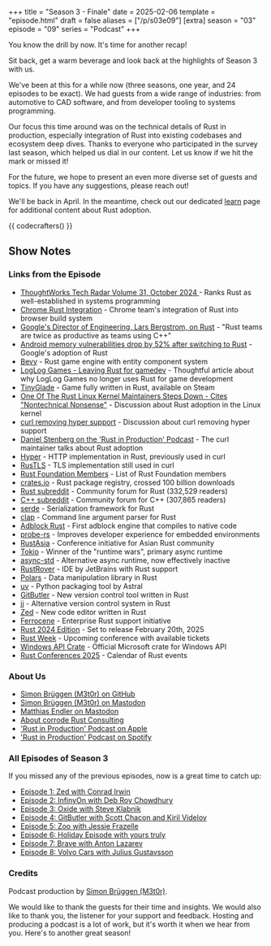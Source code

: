 +++
title = "Season 3 - Finale"
date = 2025-02-06
template = "episode.html"
draft = false
aliases = ["/p/s03e09"]
[extra]
season = "03"
episode = "09"
series = "Podcast"
+++

<div><script id="letscast-player-4cc795a6" src="https://letscast.fm/podcasts/rust-in-production-82281512/episodes/season-3-finale/player.js?size=s"></script></div>

You know the drill by now. It's time for another recap!

Sit back, get a warm beverage and look back at the highlights of Season 3 with us. 

We've been at this for a while now (three seasons, one year, and 24 episodes to be exact).
We had guests from a wide range of industries:
from automotive to CAD software, and from developer tooling to systems programming. 

Our focus this time around was on the technical details of Rust in production,
especially integration of Rust into existing codebases and ecosystem deep dives.
Thanks to everyone who participated in the survey last season, which helped us dial in our content.
Let us know if we hit the mark or missed it!

<!-- more -->

For the future, we hope to present an even more diverse set of guests and topics.
If you have any suggestions, please reach out!

We'll be back in April.
In the meantime, check out our dedicated [learn](/learn) page for additional content about Rust adoption.

{{ codecrafters() }}

## Show Notes

### Links from the Episode

- [ThoughtWorks Tech Radar Volume 31, October 2024 ](https://www.thoughtworks.com/radar) - Ranks Rust as well-established in systems programming
- [Chrome Rust Integration](https://security.googleblog.com/2023/01/supporting-use-of-rust-in-chromium.html) - Chrome team's integration of Rust into browser build system
- [Google's Director of Engineering, Lars Bergstrom, on Rust](https://www.reddit.com/r/rust/comments/1bpwmud/media_lars_bergstrom_google_director_of/) - "Rust teams are twice as productive as teams using C++"
- [Android memory vulnerabilities drop by 52% after switching to Rust](https://thehackernews.com/2024/09/googles-shift-to-rust-programming-cuts.html) - Google's adoption of Rust
- [Bevy](https://bevyengine.org/) - Rust game engine with entity component system
- [LogLog Games - Leaving Rust for gamedev](https://loglog.games/blog/leaving-rust-gamedev/) - Thoughtful article about why LogLog Games no longer uses Rust for game development 
- [TinyGlade](https://pouncelight.games/tiny-glade/) - Game fully written in Rust, available on Steam
- [One Of The Rust Linux Kernel Maintainers Steps Down - Cites "Nontechnical Nonsense"](https://www.reddit.com/r/rust/comments/1f3scn1/one_of_the_rust_linux_kernel_maintainers_steps/) - Discussion about Rust adoption in the Linux kernel
- [curl removing hyper support](https://www.reddit.com/r/rust/comments/1etqn47/curl_removing_hyper_support_in_feb_2025_due_to/) - Discussion about curl removing hyper support
- [Daniel Stenberg on the 'Rust in Production' Podcast](/podcast/s02e01-daniel-stenberg) - The curl maintainer talks about Rust adoption 
- [Hyper](https://github.com/hyperium/hyper) - HTTP implementation in Rust, previously used in curl
- [RusTLS](https://github.com/rustls/rustls) - TLS implementation still used in curl
- [Rust Foundation Members](https://rustfoundation.org/members/) - List of Rust Foundation members
- [crates.io](https://crates.io/) - Rust package registry, crossed 100 billion downloads
- [Rust subreddit](https://www.reddit.com/r/rust/) - Community forum for Rust (332,529 readers) 
- [C++ subreddit](https://www.reddit.com/r/cpp/) - Community forum for C++ (307,865 readers)
- [serde](https://serde.rs/) - Serialization framework for Rust
- [clap](https://github.com/clap-rs/clap) - Command line argument parser for Rust
- [Adblock Rust](https://github.com/brave/adblock-rust) - First adblock engine that compiles to native code
- [probe-rs](https://probe.rs/) - Improves developer experience for embedded environments
- [RustAsia](https://rustasiaconf.com/) - Conference initiative for Asian Rust community
- [Tokio](https://tokio.rs/) - Winner of the "runtime wars", primary async runtime
- [async-std](https://github.com/async-rs/async-std) - Alternative async runtime, now effectively inactive
- [RustRover](https://www.jetbrains.com/rust/) - IDE by JetBrains with Rust support
- [Polars](https://pola.rs/) - Data manipulation library in Rust
- [uv](https://github.com/astral-sh/uv) - Python packaging tool by Astral
- [GitButler](https://gitbutler.com/) - New version control tool written in Rust
- [jj](https://github.com/jj-vcs/jj) - Alternative version control system in Rust
- [Zed](https://zed.dev/) - New code editor written in Rust
- [Ferrocene](https://ferrocene.dev) - Enterprise Rust support initiative
- [Rust 2024 Edition](https://doc.rust-lang.org/edition-guide/rust-2024) - Set to release February 20th, 2025
- [Rust Week](https://rustweek.org) - Upcoming conference with available tickets
- [Windows API Crate](https://crates.io/crates/windows) - Official Microsoft crate for Windows API
- [Rust Conferences 2025](/blog/rust-conferences-2025/) - Calendar of Rust events

### About Us

- [Simon Brüggen (M3t0r) on GitHub](https://github.com/M3t0r)
- [Simon Brüggen (M3t0r) on Mastodon](https://hachyderm.io/@m3t0r)
- [Matthias Endler on Mastodon](https://mastodon.social/@mre)
- [About corrode Rust Consulting](https://corrode.dev/about)
- ['Rust in Production' Podcast on Apple](https://podcasts.apple.com/us/podcast/rust-in-production/id1720771330)
- ['Rust in Production' Podcast on Spotify](https://open.spotify.com/show/0Hf6gWrzpSzXp1X0cebbsT)

### All Episodes of Season 3

If you missed any of the previous episodes, now is a great time to catch up: 

- [Episode 1: Zed with Conrad Irwin](/podcast/s03e01-zed)
- [Episode 2: InfinyOn with Deb Roy Chowdhury](/podcast/s03e02-infinyon)
- [Episode 3: Oxide with Steve Klabnik](/podcast/s03e03-oxide) 
- [Episode 4: GitButler with Scott Chacon and Kiril Videlov](/podcast/s03e04-gitbutler) 
- [Episode 5: Zoo with Jessie Frazelle](/podcast/s03e05-zoo) 
- [Episode 6: Holiday Episode with yours truly](/podcast/s03e06-holiday) 
- [Episode 7: Brave with Anton Lazarev](/podcast/s03e07-brave) 
- [Episode 8: Volvo Cars with Julius Gustavsson](/podcast/s03e08-volvo)


### Credits

Podcast production by [Simon Brüggen (M3t0r)](https://m3t0r.de/).

We would like to thank the guests for their time and insights.
We would also like to thank you, the listener for your support and feedback.
Hosting and producing a podcast is a lot of work, but it's worth it when we hear from you.
Here's to another great season!

